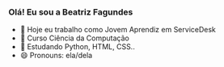### Olá! Eu sou a Beatriz Fagundes


- 🔭 Hoje eu trabalho como Jovem Aprendiz em ServiceDesk
- 🌱 Curso Ciência da Computação
- 🤔 Estudando Python, HTML, CSS..
- 😄 Pronouns: ela/dela

